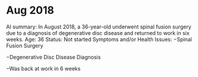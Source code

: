 # Aug 2018

AI summary: In August 2018, a 36-year-old underwent spinal fusion surgery due to a diagnosis of degenerative disc disease and returned to work in six weeks.
Age: 36
Status: Not started
Symptoms and/or Health Issues: −Spinal Fusion Surgery

−Degenerative Disc Disease Diagnosis

−Was back at work in 6 weeks